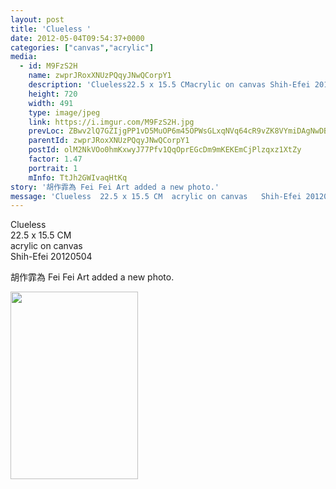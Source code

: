 ```yaml
---
layout: post
title: 'Clueless ' 
date: 2012-05-04T09:54:37+0000 
categories: ["canvas","acrylic"] 
media:
  - id: M9FzS2H
    name: zwprJRoxXNUzPQqyJNwQCorpY1
    description: 'Clueless22.5 x 15.5 CMacrylic on canvas Shih-Efei 20120504'   
    height: 720
    width: 491
    type: image/jpeg
    link: https://i.imgur.com/M9FzS2H.jpg
    prevLoc: ZBwv2lQ7GZIjgPP1vD5MuOP6m45OPWsGLxqNVq64cR9vZK8VYmiDAgNwDBDZTQxZKpWJGMU4WrzJjQD1cKnq81A2VoHv4KQqVvkNFmW611lz5OiqR8WqB0jGCq2lDBzWgBs2kx4496BWhYQGLYM5gjf5vvmpklRKUnqBlXXK9Qc0zKxV1P9VsqV9KWR3NRUVyjG3WLqYTwrgorQLVgf4GzARPV7mipNY8D3NXAtA5x7QOpMASAK
    parentId: zwprJRoxXNUzPQqyJNwQCorpY1
    postId: olM2NkVOo0hmKxwyJ77Pfv1QqOprEGcDm9mKEKEmCjPlzqxz1XtZy
    factor: 1.47
    portrait: 1
    mInfo: TtJh2GWIvaqHtKq
story: '胡作霏為 Fei Fei Art added a new photo.'  
message: 'Clueless  22.5 x 15.5 CM  acrylic on canvas   Shih-Efei 20120504'  
---
```


Clueless  
22.5 x 15.5 CM  
acrylic on canvas   
Shih-Efei 20120504
 
 
[//]: #story:
胡作霏為 Fei Fei Art added a new photo.


[//]: #media:  
<a href="https://i.imgur.com/M9FzS2H.jpg"><img src="https://i.imgur.com/M9FzS2H.jpg" height="300" width="204" /></a> 
 
